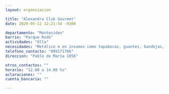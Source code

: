 ```yaml
---
layout: organizacion

title: "Alexandra Club Gourmet"
date: 2020-05-12 12:21:54 -0300

departamento: "Montevideo"
barrio: "Parque Rodó"
actividades: "Olla"
necesidades: "Metálico o en insumos como tapabocas, guantes, bandejas, tenedores descartables, alcohol e hipoclorito. También llaman a voluntarios menores de 60 años."
telefono_contacto: "099171766"
direccion: "Pablo de María 1056"

otros_contactos: ""
horario: "12.00 a 14.00 hs"
aclaraciones: ""
cuenta_bancaria: ""

---
```

